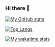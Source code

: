 ### Hi there 👋

[![My GitHub stats](https://github-readme-stats.vercel.app/api?username=m3nf1s)](https://github.com/anuraghazra/github-readme-stats)

[![Top Langs](https://github-readme-stats.vercel.app/api/top-langs/?username=m3nf1s)](https://github.com/anuraghazra/github-readme-stats)

[![My wakatime stats](https://github-readme-stats.vercel.app/api/wakatime?username=m3nf1s)](https://github.com/anuraghazra/github-readme-stats)


<!--
**m3nf1s/m3nf1s** is a ✨ _special_ ✨ repository because its `README.md` (this file) appears on your GitHub profile.

Here are some ideas to get you started:

- 🔭 I’m currently working on ...
- 🌱 I’m currently learning ...
- 👯 I’m looking to collaborate on ...
- 🤔 I’m looking for help with ...
- 💬 Ask me about ...
- 📫 How to reach me: ...
- 😄 Pronouns: ...
- ⚡ Fun fact: ...
-->
